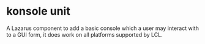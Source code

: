 # konsole unit

A Lazarus component to add a basic console which a user may interact with to a GUI form, it does work on all platforms supported by LCL.
